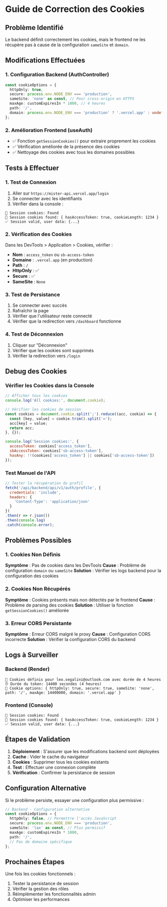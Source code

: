 # Guide de Correction des Cookies

## Problème Identifié
Le backend définit correctement les cookies, mais le frontend ne les récupère pas à cause de la configuration `sameSite` et `domain`.

## Modifications Effectuées

### 1. Configuration Backend (AuthController)
```typescript
const cookieOptions = {
  httpOnly: true,
  secure: process.env.NODE_ENV === 'production',
  sameSite: 'none' as const, // Pour cross-origin en HTTPS
  maxAge: customExpiresIn * 1000, // 4 heures
  path: '/',
  domain: process.env.NODE_ENV === 'production' ? '.vercel.app' : undefined, // Domaine pour cross-origin
};
```

### 2. Amélioration Frontend (useAuth)
- ✅ Fonction `getSessionCookies()` pour extraire proprement les cookies
- ✅ Vérification améliorée de la présence des cookies
- ✅ Nettoyage des cookies avec tous les domaines possibles

## Tests à Effectuer

### 1. Test de Connexion
1. Aller sur `https://mister-api.vercel.app/login`
2. Se connecter avec les identifiants
3. Vérifier dans la console :
```
🍪 Session cookies: Found
🍪 Session cookies found: { hasAccessToken: true, cookieLength: 1234 }
✅ Session valid, user data: {...}
```

### 2. Vérification des Cookies
Dans les DevTools > Application > Cookies, vérifier :
- **Nom** : `access_token` ou `sb-access-token`
- **Domaine** : `.vercel.app` (en production)
- **Path** : `/`
- **HttpOnly** : ✅
- **Secure** : ✅
- **SameSite** : `None`

### 3. Test de Persistance
1. Se connecter avec succès
2. Rafraîchir la page
3. Vérifier que l'utilisateur reste connecté
4. Vérifier que la redirection vers `/dashboard` fonctionne

### 4. Test de Déconnexion
1. Cliquer sur "Déconnexion"
2. Vérifier que les cookies sont supprimés
3. Vérifier la redirection vers `/login`

## Debug des Cookies

### Vérifier les Cookies dans la Console
```javascript
// Afficher tous les cookies
console.log('All cookies:', document.cookie);

// Vérifier les cookies de session
const cookies = document.cookie.split(';').reduce((acc, cookie) => {
  const [key, value] = cookie.trim().split('=');
  acc[key] = value;
  return acc;
}, {});

console.log('Session cookies:', {
  accessToken: cookies['access_token'],
  sbAccessToken: cookies['sb-access-token'],
  hasAny: !!(cookies['access_token'] || cookies['sb-access-token'])
});
```

### Test Manuel de l'API
```javascript
// Tester la récupération du profil
fetch('/api/backend/api/v1/auth/profile', {
  credentials: 'include',
  headers: {
    'Content-Type': 'application/json'
  }
})
.then(r => r.json())
.then(console.log)
.catch(console.error);
```

## Problèmes Possibles

### 1. Cookies Non Définis
**Symptôme** : Pas de cookies dans les DevTools
**Cause** : Problème de configuration `domain` ou `sameSite`
**Solution** : Vérifier les logs backend pour la configuration des cookies

### 2. Cookies Non Récupérés
**Symptôme** : Cookies présents mais non détectés par le frontend
**Cause** : Problème de parsing des cookies
**Solution** : Utiliser la fonction `getSessionCookies()` améliorée

### 3. Erreur CORS Persistante
**Symptôme** : Erreur CORS malgré le proxy
**Cause** : Configuration CORS incorrecte
**Solution** : Vérifier la configuration CORS du backend

## Logs à Surveiller

### Backend (Render)
```
🍪 Cookies définis pour leo.segalini@outlook.com avec durée de 4 heures
⏰ Durée du token: 14400 secondes (4 heures)
🍪 Cookie options: { httpOnly: true, secure: true, sameSite: 'none', path: '/', maxAge: 14400000, domain: '.vercel.app' }
```

### Frontend (Console)
```
🍪 Session cookies: Found
🍪 Session cookies found: { hasAccessToken: true, cookieLength: 1234 }
✅ Session valid, user data: {...}
```

## Étapes de Validation

1. **Déploiement** : S'assurer que les modifications backend sont déployées
2. **Cache** : Vider le cache du navigateur
3. **Cookies** : Supprimer tous les cookies existants
4. **Test** : Effectuer une connexion complète
5. **Vérification** : Confirmer la persistance de session

## Configuration Alternative

Si le problème persiste, essayer une configuration plus permissive :

```typescript
// Backend - Configuration alternative
const cookieOptions = {
  httpOnly: false, // Permettre l'accès JavaScript
  secure: process.env.NODE_ENV === 'production',
  sameSite: 'lax' as const, // Plus permissif
  maxAge: customExpiresIn * 1000,
  path: '/',
  // Pas de domaine spécifique
};
```

## Prochaines Étapes

Une fois les cookies fonctionnels :
1. Tester la persistance de session
2. Vérifier la gestion des rôles
3. Réimplémenter les fonctionnalités admin
4. Optimiser les performances 